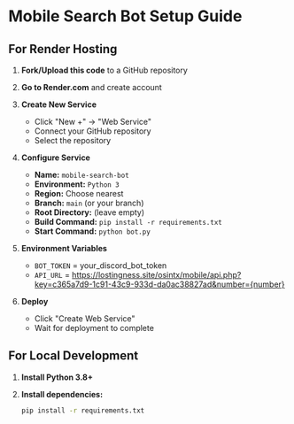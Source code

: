 # Mobile Search Bot Setup Guide

## For Render Hosting

1. **Fork/Upload this code** to a GitHub repository

2. **Go to Render.com** and create account

3. **Create New Service**
   - Click "New +" → "Web Service"
   - Connect your GitHub repository
   - Select the repository

4. **Configure Service**
   - **Name:** `mobile-search-bot`
   - **Environment:** `Python 3`
   - **Region:** Choose nearest
   - **Branch:** `main` (or your branch)
   - **Root Directory:** (leave empty)
   - **Build Command:** `pip install -r requirements.txt`
   - **Start Command:** `python bot.py`

5. **Environment Variables**
   - `BOT_TOKEN` = your_discord_bot_token
   - `API_URL` = https://lostingness.site/osintx/mobile/api.php?key=c365a7d9-1c91-43c9-933d-da0ac38827ad&number={number}

6. **Deploy**
   - Click "Create Web Service"
   - Wait for deployment to complete

## For Local Development

1. **Install Python 3.8+**

2. **Install dependencies:**
   ```bash
   pip install -r requirements.txt